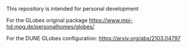 This repository is intended for personal development

For the GLobes original package
https://www.mpi-hd.mpg.de/personalhomes/globes/

For the DUNE GLobes configuration:
https://arxiv.org/abs/2103.04797
